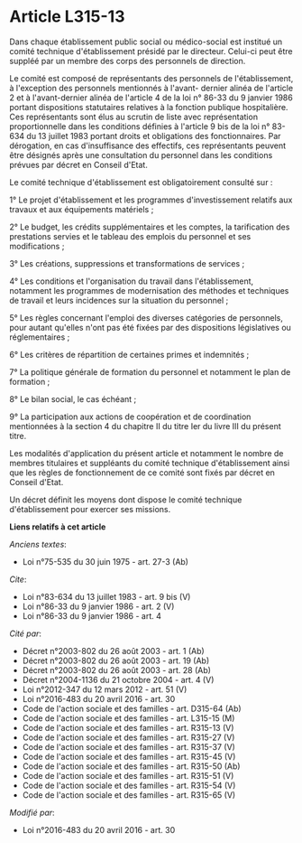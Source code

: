 # Article L315-13

Dans chaque établissement public social ou médico-social est institué un comité technique d'établissement présidé par le
directeur. Celui-ci peut être suppléé par un membre des corps des personnels de direction. 

Le comité est composé de représentants des personnels de l'établissement, à l'exception des personnels mentionnés à l'avant-
dernier alinéa de l'article 2 et à l'avant-dernier alinéa de l'article 4 de la loi n° 86-33 du 9 janvier 1986 portant
dispositions statutaires relatives à la fonction publique hospitalière. Ces représentants sont élus au scrutin de liste avec
représentation proportionnelle dans les conditions définies à l'article 9 bis de la loi n° 83-634 du 13 juillet 1983 portant
droits et obligations des fonctionnaires. Par dérogation, en cas d'insuffisance des effectifs, ces représentants peuvent être
désignés après une consultation du personnel dans les conditions prévues par décret en Conseil d'Etat. 

Le comité technique d'établissement est obligatoirement consulté sur : 

1° Le projet d'établissement et les programmes d'investissement relatifs aux travaux et aux équipements matériels ; 

2° Le budget, les crédits supplémentaires et les comptes, la tarification des prestations servies et le tableau des emplois
du personnel et ses modifications ; 

3° Les créations, suppressions et transformations de services ; 

4° Les conditions et l'organisation du travail dans l'établissement, notamment les programmes de modernisation des méthodes
et techniques de travail et leurs incidences sur la situation du personnel ; 

5° Les règles concernant l'emploi des diverses catégories de personnels, pour autant qu'elles n'ont pas été fixées par des
dispositions législatives ou réglementaires ; 

6° Les critères de répartition de certaines primes et indemnités ; 

7° La politique générale de formation du personnel et notamment le plan de formation ; 

8° Le bilan social, le cas échéant ; 

9° La participation aux actions de coopération et de coordination mentionnées à la section 4 du chapitre II du titre Ier du
livre III du présent titre. 

Les modalités d'application du présent article et notamment le nombre de membres titulaires et suppléants du comité technique
d'établissement ainsi que les règles de fonctionnement de ce comité sont fixés par décret en Conseil d'Etat. 

Un décret définit les moyens dont dispose le comité technique d'établissement pour exercer ses missions.

**Liens relatifs à cet article**

_Anciens textes_:

  - Loi n°75-535 du 30 juin 1975 - art. 27-3 (Ab)

_Cite_:

  - Loi n°83-634 du 13 juillet 1983 - art. 9 bis (V)
  - Loi n°86-33 du 9 janvier 1986 - art. 2 (V)
  - Loi n°86-33 du 9 janvier 1986 - art. 4

_Cité par_:

  - Décret n°2003-802 du 26 août 2003 - art. 1 (Ab)
  - Décret n°2003-802 du 26 août 2003 - art. 19 (Ab)
  - Décret n°2003-802 du 26 août 2003 - art. 28 (Ab)
  - Décret n°2004-1136 du 21 octobre 2004 - art. 4 (V)
  - Loi n°2012-347 du 12 mars 2012 - art. 51 (V)
  - Loi n°2016-483 du 20 avril 2016 - art. 30
  - Code de l'action sociale et des familles - art. D315-64 (Ab)
  - Code de l'action sociale et des familles - art. L315-15 (M)
  - Code de l'action sociale et des familles - art. R315-13 (V)
  - Code de l'action sociale et des familles - art. R315-27 (V)
  - Code de l'action sociale et des familles - art. R315-37 (V)
  - Code de l'action sociale et des familles - art. R315-45 (V)
  - Code de l'action sociale et des familles - art. R315-50 (Ab)
  - Code de l'action sociale et des familles - art. R315-51 (V)
  - Code de l'action sociale et des familles - art. R315-54 (V)
  - Code de l'action sociale et des familles - art. R315-65 (V)

_Modifié par_:

  - Loi n°2016-483 du 20 avril 2016 - art. 30

